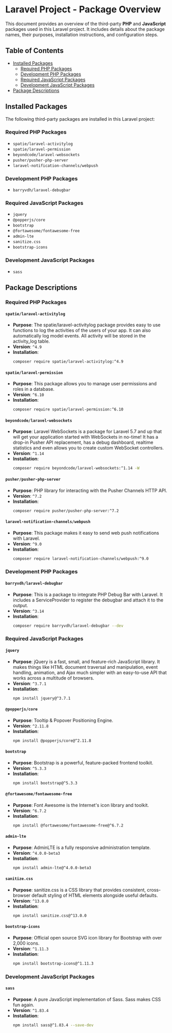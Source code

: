 # Laravel Project - Package Overview

This document provides an overview of the third-party **PHP** and **JavaScript** packages used in this Laravel project. It includes details about the package names, their purposes, installation instructions, and configuration steps.

## Table of Contents
- [Installed Packages](#installed-packages)
  - [Required PHP Packages](#required-php-packages)
  - [Development PHP Packages](#development-php-packages)
  - [Required JavaScript Packages](#required-javascript-packages)
  - [Development JavaScript Packages](#development-javascript-packages)
- [Package Descriptions](#package-descriptions)

## Installed Packages

The following third-party packages are installed in this Laravel project:

### Required PHP Packages
- `spatie/laravel-activitylog`
- `spatie/laravel-permission`
- `beyondcode/laravel-websockets`
- `pusher/pusher-php-server`
- `laravel-notification-channels/webpush`

### Development PHP Packages
- `barryvdh/laravel-debugbar`

### Required JavaScript Packages
- `jquery`
- `@popperjs/core`
- `bootstrap`
- `@fortawesome/fontawesome-free`
- `admin-lte`
- `sanitize.css`
- `bootstrap-icons`

### Development JavaScript Packages
- `sass`

## Package Descriptions

### Required PHP Packages

#### `spatie/laravel-activitylog`
- **Purpose**: The spatie/laravel-activitylog package provides easy to use functions to log the activities of the users of your app. It can also automatically log model events. All activity will be stored in the activity_log table.
- **Version**: `^4.9`
- **Installation**:
  ```bash
  composer require spatie/laravel-activitylog:^4.9
  ```

#### `spatie/laravel-permission`
- **Purpose**: This package allows you to manage user permissions and roles in a database.
- **Version**: `^6.10`
- **Installation**:
  ```bash
  composer require spatie/laravel-permission:^6.10
  ```

#### `beyondcode/laravel-websockets`
- **Purpose**: Laravel WebSockets is a package for Laravel 5.7 and up that will get your application started with WebSockets in no-time! It has a drop-in Pusher API replacement, has a debug dashboard, realtime statistics and even allows you to create custom WebSocket controllers.
- **Version**: `^1.14`
- **Installation**:
  ```bash
  composer require beyondcode/laravel-websockets:^1.14 -W
  ```

#### `pusher/pusher-php-server`
- **Purpose**: PHP library for interacting with the Pusher Channels HTTP API.
- **Version**: `^7.2`
- **Installation**:
  ```bash
  composer require pusher/pusher-php-server:^7.2
  ```

#### `laravel-notification-channels/webpush`
- **Purpose**: This package makes it easy to send web push notifications with Laravel.
- **Version**: `^9.0`
- **Installation**:
  ```bash
  composer require laravel-notification-channels/webpush:^9.0
  ```

### Development PHP Packages

#### `barryvdh/laravel-debugbar`
- **Purpose**: This is a package to integrate PHP Debug Bar with Laravel. It includes a ServiceProvider to register the debugbar and attach it to the output.
- **Version**: `^3.14`
- **Installation**:
  ```bash
  composer require barryvdh/laravel-debugbar --dev
  ```

### Required JavaScript Packages

#### `jquery`
- **Purpose**: jQuery is a fast, small, and feature-rich JavaScript library. It makes things like HTML document traversal and manipulation, event handling, animation, and Ajax much simpler with an easy-to-use API that works across a multitude of browsers.
- **Version**: `^3.7.1`
- **Installation**:
  ```bash
  npm install jquery@^3.7.1
  ```

#### `@popperjs/core`
- **Purpose**: Tooltip & Popover Positioning Engine.
- **Version**: `^2.11.8`
- **Installation**:
  ```bash
  npm install @popperjs/core@^2.11.8
  ```

#### `bootstrap`
- **Purpose**: Bootstrap is a powerful, feature-packed frontend toolkit.
- **Version**: `^5.3.3`
- **Installation**:
  ```bash
  npm install bootstrap@^5.3.3
  ```

#### `@fortawesome/fontawesome-free`
- **Purpose**: Font Awesome is the Internet's icon library and toolkit.
- **Version**: `^6.7.2`
- **Installation**:
  ```bash
  npm install @fortawesome/fontawesome-free@^6.7.2
  ```

#### `admin-lte`
- **Purpose**: AdminLTE is a fully responsive administration template.
- **Version**: `^4.0.0-beta3`
- **Installation**:
  ```bash
  npm install admin-lte@^4.0.0-beta3
  ```

#### `sanitize.css`
- **Purpose**: sanitize.css is a CSS library that provides consistent, cross-browser default styling of HTML elements alongside useful defaults.
- **Version**: `^13.0.0`
- **Installation**:
  ```bash
  npm install sanitize.css@^13.0.0
  ```

#### `bootstrap-icons`
- **Purpose**: Official open source SVG icon library for Bootstrap with over 2,000 icons.
- **Version**: `^1.11.3`
- **Installation**:
  ```bash
  npm install bootstrap-icons@^1.11.3
  ```

### Development JavaScript Packages

#### `sass`
- **Purpose**: A pure JavaScript implementation of Sass. Sass makes CSS fun again.
- **Version**: `^1.83.4`
- **Installation**:
  ```bash
  npm install sass@^1.83.4 --save-dev
  ```
